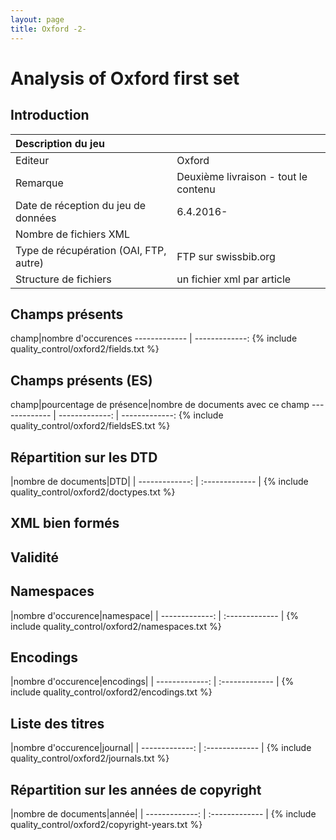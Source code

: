 ```yaml
---
layout: page
title: Oxford -2-
---
```

# Analysis of Oxford first set

## Introduction

|Description du jeu||
| :------------- | :------------- |
|Editeur|Oxford|
|Remarque|Deuxième livraison - tout le contenu|
|Date de réception du jeu de données|6.4.2016-|
|Nombre de fichiers XML ||
|Type de récupération (OAI, FTP, autre)|FTP sur swissbib.org|
|Structure de fichiers|un fichier xml par article|


## Champs présents

<div markdown="1">
champ|nombre d'occurences
------------- | -------------:
{% include quality_control/oxford2/fields.txt %}
</div>

## Champs présents (ES)

<div markdown="1">
champ|pourcentage de présence|nombre de documents avec ce champ
------------- | -------------: | -------------:
{% include quality_control/oxford2/fieldsES.txt %}
</div>

## Répartition sur les DTD

<div markdown="1">
|nombre de documents|DTD|
| -------------: | :------------- |
{% include quality_control/oxford2/doctypes.txt %}
</div>





## XML bien formés



## Validité



## Namespaces

<div markdown="1">
|nombre d'occurence|namespace|
| -------------: | :------------- |
{% include quality_control/oxford2/namespaces.txt %}
</div>

## Encodings

<div markdown="1">
|nombre d'occurence|encodings|
| -------------: | :------------- |
{% include quality_control/oxford2/encodings.txt %}
</div>


## Liste des titres

<div markdown="1">
|nombre d'occurence|journal|
| -------------: | :------------- |
{% include quality_control/oxford2/journals.txt %}
</div>



## Répartition sur les années de copyright

<div markdown="1">
|nombre de documents|année|
| -------------: | :------------- |
{% include quality_control/oxford2/copyright-years.txt %}
</div>
